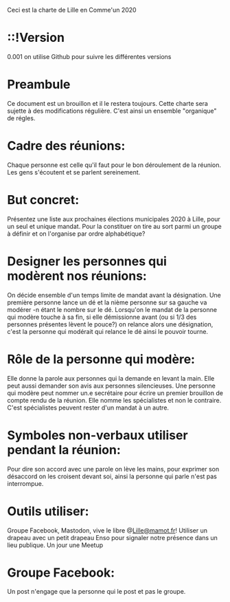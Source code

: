 Ceci est la charte de Lille en Comme'un 2020

# ::!Version 
0.001 on utilise Github pour suivre les différentes versions

# Preambule
Ce document est un brouillon et il le restera toujours. Cette charte sera sujette à des modifications régulière. C'est ainsi un ensemble "organique" de régles.

# Cadre des réunions:
Chaque personne est celle qu'il faut pour le bon déroulement de la réunion. Les gens s'écoutent et se parlent sereinement.

# But concret:
Présentez une liste aux prochaines élections municipales 2020 à Lille, pour un seul et unique mandat. 
Pour la constituer on tire au sort parmi un groupe à définir et on l'organise par ordre alphabétique?

# Designer les personnes qui modèrent nos réunions:
On décide ensemble d'un temps limite de mandat avant la désignation. Une première personne lance un dé et la nième personne sur sa gauche va modérer -n étant le
nombre sur le dé. Lorsqu'on le mandat de la personne qui modère touche à sa fin, si elle démissionne avant (ou si 1/3 des personnes présentes lèvent le pouce?) on 
relance alors une désignation, c'est la personne qui modérait qui relance le dé ainsi le pouvoir tourne.

# Rôle de la personne qui modère: 
Elle donne la parole aux personnes qui la
demande en levant la main. Elle peut aussi demander son avis aux personnes silencieuses. Une personne qui modère peut nommer un.e secrétaire pour écrire
un premier brouillon de compte rendu de la réunion. Elle nomme les spécialistes et non le contraire. C'est spécialistes peuvent rester d'un mandat à un autre.

# Symboles non-verbaux utiliser pendant la réunion:
Pour dire son accord avec une parole on lève les mains, pour exprimer son désaccord on les croisent devant soi, ainsi la personne qui parle n'est pas interrompue.

# Outils utiliser:
Groupe Facebook, Mastodon, vive le libre @Lille@mamot.fr! Utiliser un drapeau avec un petit drapeau Enso pour signaler notre présence dans un lieu publique. Un jour une Meetup

# Groupe Facebook:
Un post n'engage que la personne qui le post et pas le groupe.

